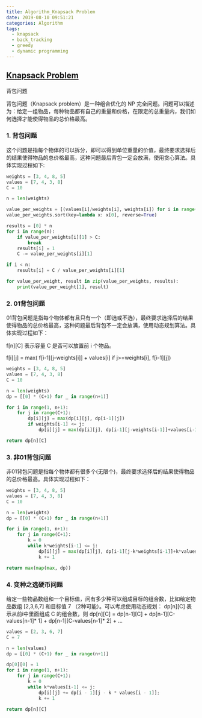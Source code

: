 ```yaml
---
title: Algorithm_Knapsack Problem
date: 2019-08-10 09:51:21
categories: Algorithm
tags: 
  - knapsack
  - back_tracking
  - greedy
  - dynamic programming
---
```


## [Knapsack Problem](https://zh.wikipedia.org/wiki/%E8%83%8C%E5%8C%85%E9%97%AE%E9%A2%98)

背包问题

<!--more-->

背包问题（Knapsack problem）是一种组合优化的 NP 完全问题。问题可以描述为：给定一组物品，每种物品都有自己的重量和价格，在限定的总重量内，我们如何选择才能使得物品的总价格最高。

### 1. 背包问题

这个问题是指每个物体的可以拆分，即可以得到单位重量的价值，最终要求选择后的结果使得物品的总价格最高，这种问题最后背包一定会放满，使用贪心算法。具体实现过程如下:

```python
weights = [3, 4, 8, 5]
values = [7, 4, 3, 8]
C = 10

n = len(weights)

value_per_weights = [(values[i]/weights[i], weights[i]) for i in range(n)]
value_per_weights.sort(key=lambda x: x[0], reverse=True)

results = [0] * n
for i in range(n):
    if value_per_weights[i][1] > C:
        break
    results[i] = 1
    C -= value_per_weights[i][1]

if i < n:
    results[i] = C / value_per_weights[i][1]

for value_per_weight, result in zip(value_per_weights, results):
    print(value_per_weight[1], result)
```


### 2. 01背包问题

01背包问题是指每个物体都有且只有一个（即选或不选），最终要求选择后的结果使得物品的总价格最高，这种问题最后背包不一定会放满，使用动态规划算法。具体实现过程如下：

f[n][C] 表示容量 C 是否可以放置前 i 个物品。

f[i][j] = max( f[i-1][j-weights[i]] + values[i] if j>=weights[i],  f[i-1][j])

```python
weights = [3, 4, 8, 5]
values = [7, 4, 3, 8]
C = 10

n = len(weights)
dp = [[0] * (C+1) for _ in range(n+1)]

for i in range(1, n+1):
    for j in range(C+1):
        dp[i][j] = max(dp[i][j], dp[i-1][j])
        if weights[i-1] <= j:
            dp[i][j] = max(dp[i][j], dp[i-1][j-weights[i-1]]+values[i-1])

return dp[n][C]
```

### 3. 非01背包问题

非01背包问题是指每个物体都有很多个(无限个)，最终要求选择后的结果使得物品的总价格最高。具体实现过程如下：

```python
weights = [3, 4, 8, 5]
values = [7, 4, 3, 8]
C = 10

n = len(weights)
dp = [[0] * (C+1) for _ in range(n+1)]

for i in range(1, n+1):
    for j in range(C+1):
        k = 0
        while k*weights[i-1] <= j:
            dp[i][j] = max(dp[i][j], dp[i-1][j-k*weights[i-1]]+k*values[i-1])
            k += 1

return max(map(max, dp))

```

### 4. 变种之选硬币问题

给定一些物品数组和一个目标值，问有多少种可以组成目标的组合数，比如给定物品数组 [2,3,6,7] 和目标值 7 （2种可能）。可以考虑使用动态规划：
dp[n][C] 表示从前i中里面组成 C 的组合数，则
dp[n][C] = dp[n-1][C] + dp[n-1][C-values[n-1]\* 1] + dp[n-1][C-values[n-1]\* 2] + ...


```python
values = [2, 3, 6, 7]
C = 7

n = len(values)
dp = [[0] * (C+1) for _ in range(n+1)]

dp[0][0] = 1
for i in range(1, n+1):
    for j in range(C+1):
        k = 0
        while k*values[i-1] <= j:
            dp[i][j] += dp[i - 1][j - k * values[i - 1]];
            k += 1

return dp[n][C]

```





